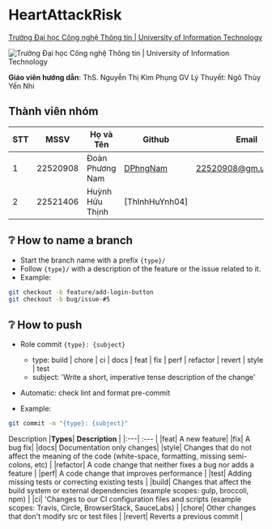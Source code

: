 # HeartAttackRisk

[Trường Đại học Công nghệ Thông tin | University of Information Technology](https://www.uit.edu.vn/)

![Trường Đại học Công nghệ Thông tin | University of Information Technology](https://i.imgur.com/WmMnSRt.png)

**Giáo viên hướng dẫn**:
ThS. Nguyễn Thị Kim Phụng
GV Lý Thuyết: Ngô Thùy Yến Nhi

## Thành viên nhóm

| STT | MSSV     | Họ và Tên                    | Github                                            | Email                    |
| --- | -------- | ---------------------------- | ------------------------------------------------- | ------------------------ |
| 1   | 22520908 | Đoàn Phương Nam              | [DPhngNam](https://github.com/DPhngNam)           | <22520908@gm.uit.edu.vn> |
| 2   | 22521406 | Huỳnh Hữu Thịnh              | [ThInhHuYnh04]                                    |  |


## ❔ **How to name a branch**

- Start the branch name with a prefix `{type}/`
- Follow `{type}/` with a description of the feature or the issue related to it.
- Example:

```bash
git checkout -b feature/add-login-button
git checkout -b bug/issue-#5
```

## ❔ **How to push**

- Role commit
  `{type}: {subject}`
  - type: build | chore | ci | docs | feat | fix | perf | refactor | revert | style | test
  - subject: 'Write a short, imperative tense description of the change'
- Automatic: check lint and format pre-commit

- Example:

```bash
git commit -m "{type}: {subject}"
```

Description
|**Types**| **Description** |
|:---| :--- |
|feat| A new feature|
|fix| A bug fix|
|docs| Documentation only changes|
|style| Changes that do not affect the meaning of the code (white-space, formatting, missing semi-colons, etc) |
|refactor| A code change that neither fixes a bug nor adds a feature |
|perf| A code change that improves performance |
|test| Adding missing tests or correcting existing tests |
|build| Changes that affect the build system or external dependencies (example scopes: gulp, broccoli, npm) |
|ci| 'Changes to our CI configuration files and scripts (example scopes: Travis, Circle, BrowserStack, SauceLabs) |
|chore| Other changes that don't modify src or test files |
|revert| Reverts a previous commit |
